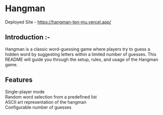 # Hangman
Deployed Site - https://hangman-ten-mu.vercel.app/
<br>

<h2>Introduction :-</h2>

<p>Hangman is a classic word-guessing game where players try to guess a hidden word by suggesting letters within a limited number of guesses. This README will guide you through the setup, rules, and usage of the Hangman game.</p>

<h2>Features</h2>
<p>Single-player mode<br>
Random word selection from a predefined list<br>
ASCII art representation of the hangman<br>
Configurable number of guesses</p>

